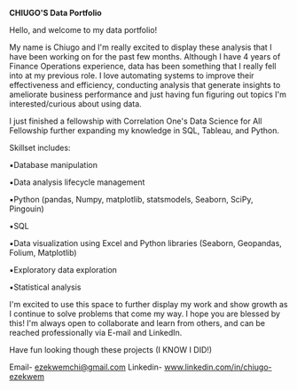 **CHIUGO'S Data Portfolio**

Hello, and welcome to my data portfolio!

My name is Chiugo and I'm really excited to display these analysis that I have been working on for the past few months. 
Although I have 4 years of Finance Operations experience, data has been something that I really fell into at my previous role. I love automating systems to improve their effectiveness and efficiency, conducting analysis that generate insights to ameliorate business performance and just having fun figuring out topics I'm interested/curious about using data.

I just finished a fellowship with Correlation One's Data Science for All Fellowship further expanding my knowledge in SQL, Tableau, and Python. 

Skillset includes:

▪️Database manipulation

▪️Data analysis lifecycle management

▪️Python (pandas, Numpy, matplotlib, statsmodels, Seaborn, SciPy, Pingouin)

▪️SQL

▪️Data visualization using Excel and Python libraries (Seaborn, Geopandas, Folium, Matplotlib)

▪️Exploratory data exploration

▪️Statistical analysis

I'm excited to use this space to further display my work and show growth as I continue to solve problems that come my way. I hope you are blessed by this!  I'm always open to collaborate and learn from others, and can be reached professionally via E-mail and LinkedIn.

Have fun looking though these projects (I KNOW I DID!)

Email- ezekwemchi@gmail.com
Linkedin- www.linkedin.com/in/chiugo-ezekwem


